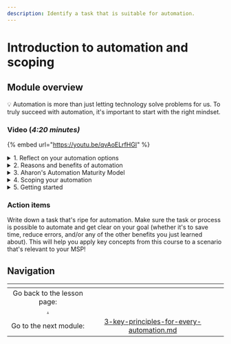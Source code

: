 ```yaml
---
description: Identify a task that is suitable for automation.
---
```


# Introduction to automation and scoping

## Module overview

:bulb: Automation is more than just letting technology solve problems for us. To truly succeed with automation, it's important to start with the right mindset.

### Video (_4:20 minutes)_

{% embed url="https://youtu.be/qvAoELrfHGI" %}

<details>

<summary>1. Reflect on your automation options</summary>

Before diving into the “why and what” of automation, take a moment to reflect on the challenges you face in your day-to-day operations. Consider what could benefit from automation and how it might improve your workflow....Did you pause to reflect? Ya sure? Okay, I trust you!&#x20;

Let's dive in and explore what automation can do for you and what needs to be set up from the beginning to make it effective.

</details>

<details>

<summary>2. Reasons and benefits of automation</summary>

With Rewst, automation connects your tools, enabling your team to focus on tasks that benefit from human expertise, rather than simply reducing headcount or cutting tools.

* **Save Time:** Automate repetitive tasks to free up time for more critical work.
* **Reduce Mistakes:** Automation ensures consistency and accuracy, minimizing human error.
* **Improve Decision-Making:** Gain more robust data through integrations, enhancing your ability to make informed decisions.
* **Scale Your Business:** Focus on tasks that truly require your attention and skill, allowing you to scale effectively.

</details>

<details>

<summary>3. Aharon's Automation Maturity Model</summary>

Consider where you are on the automation journey, and what will help you get to the next level. Take it step by step to make your journey smart and sustainable.

* **No Automation:** Initial stage with manual processes, requiring human intervention for tasks.
* **Task Automation:** Automation of repetitive tasks to enhance efficiency and accuracy.
* **Human-assisted Process Automation:** Integration of human decision-making within automated processes for more complex workflows.
* **Autonomous Process Automation:** Advanced stage where processes are automated end-to-end with minimal to no human intervention, achieving significant operational efficiency and cost-effectiveness.

</details>

<details>

<summary>4. Scoping your automation</summary>

Once you’ve decided that automation is the way forward, the next step is to scope your automation projects effectively. Automation can generally be divided into **tasks** and **processes**.

**Tasks:**

* Typically involve simple, repetitive actions that can be handled by one or two tools with a few steps.
* Examples include funneling tickets into specific queues or updating multiple fields across tickets.

**Processes:**

* These are more complex and involve automating a series of related tasks, often across multiple tools.
* An example might be automating customer onboarding or offboarding, which involves several steps and interactions across different platforms.

</details>

<details>

<summary>5. Getting started</summary>

For those new to automation, it’s recommended to start with smaller tasks that are easy to manage and can deliver quick wins. As you gain confidence, you can begin to tackle more complex processes. Here are a few ideas on types of tasks to automate:

* **High Volume Tasks**: Tasks that are repetitive and time-consuming, like updating a large number of tickets.
* **Error-Prone Tasks**: Actions where mistakes are common, such as selecting incorrect fields.
* **Compliance Tasks**: Tasks that need to be performed consistently and reported on regularly.
* **Customer-Focused Tasks**: Repetitive requests from customers, such as password resets or adding users to groups.

</details>

### Action items

Write down a task that's ripe for automation. Make sure the task or process is possible to automate and get clear on your goal (whether it's to save time, reduce errors, and/or any of the other benefits you just learned about). This will help you apply key concepts from this course to a scenario that's relevant to your MSP!

## Navigation

<table data-card-size="large" data-column-title-hidden data-view="cards" data-full-width="false"><thead><tr><th align="center"></th><th align="center"></th><th data-hidden data-card-target data-type="content-ref"></th></tr></thead><tbody><tr><td align="center">Go back to the lesson page:<br><a data-mention href="./">.</a></td><td align="center"></td><td></td></tr><tr><td align="center">Go to the next module:</td><td align="center"><a data-mention href="3-key-principles-for-every-automation.md">3-key-principles-for-every-automation.md</a></td><td></td></tr></tbody></table>
